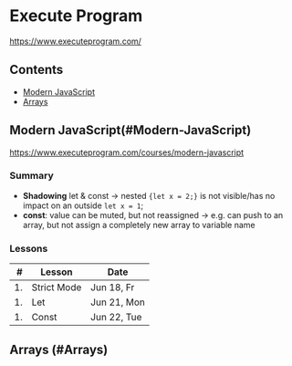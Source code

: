 # Execute Program

<https://www.executeprogram.com/>

## Contents

- [Modern JavaScript](#Modern-JavaScript)
- [Arrays](#Arrays)

## Modern JavaScript(#Modern-JavaScript)

<https://www.executeprogram.com/courses/modern-javascript>

### Summary

- **Shadowing** let & const &rarr; nested `{let x = 2;}` is not visible/has no impact on an outside `let x = 1`;
- **const**: value can be muted, but not reassigned &rarr; e.g. can push to an array, but not assign a completely new array to variable name

### Lessons

| # | Lesson | Date |
| ---: | --- | --- |
| 1. | Strict Mode | Jun 18, Fr |
| 1. | Let | Jun 21, Mon |
| 1. | Const | Jun 22, Tue |
<!--

| | | |
| | | |
 -->

## Arrays (#Arrays)

 

